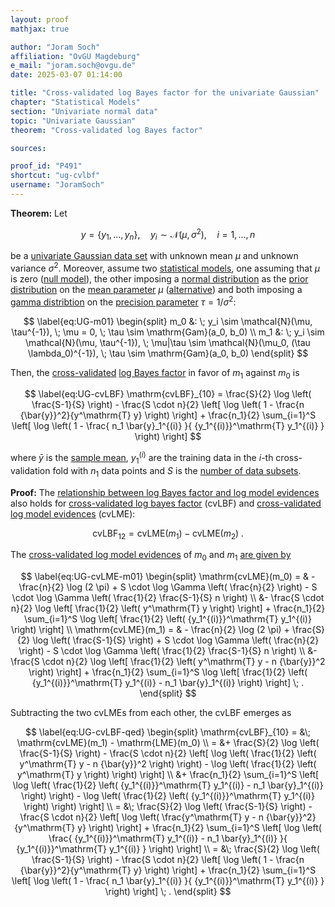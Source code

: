 ```yaml
---
layout: proof
mathjax: true

author: "Joram Soch"
affiliation: "OvGU Magdeburg"
e_mail: "joram.soch@ovgu.de"
date: 2025-03-07 01:14:00

title: "Cross-validated log Bayes factor for the univariate Gaussian"
chapter: "Statistical Models"
section: "Univariate normal data"
topic: "Univariate Gaussian"
theorem: "Cross-validated log Bayes factor"

sources:

proof_id: "P491"
shortcut: "ug-cvlbf"
username: "JoramSoch"
---
```



**Theorem:** Let

$$ \label{eq:UG}
y = \left\lbrace y_1, \ldots, y_n \right\rbrace, \quad y_i \sim \mathcal{N}(\mu, \sigma^2), \quad i = 1, \ldots, n
$$

be a [univariate Gaussian data set](/D/ug) with unknown mean $\mu$ and unknown variance $\sigma^2$. Moreover, assume two [statistical models](/D/fpm), one assuming that $\mu$ is zero ([null model](/D/h0)), the other imposing a [normal distribution](/P/ug-prior) as the [prior distribution](/D/prior) on the [mean parameter](/D/mean) $\mu$ ([alternative](/D/h1)) and both imposing a [gamma distribtion](/P/ug-prior) on the [precision parameter](/D/prec) $\tau = 1/\sigma^2$:

$$ \label{eq:UG-m01}
\begin{split}
m_0 &: \; y_i \sim \mathcal{N}(\mu, \tau^{-1}), \; \mu = 0, \; \tau \sim \mathrm{Gam}(a_0, b_0) \\
m_1 &: \; y_i \sim \mathcal{N}(\mu, \tau^{-1}), \; \mu|\tau \sim \mathcal{N}(\mu_0, (\tau \lambda_0)^{-1}), \; \tau \sim \mathrm{Gam}(a_0, b_0)
\end{split}
$$

Then, the [cross-validated](/D/cvlme) [log Bayes factor](/D/lbf) in favor of $m_1$ against $m_0$ is

$$ \label{eq:UG-cvLBF}
\mathrm{cvLBF}_{10} = \frac{S}{2} \log \left( \frac{S-1}{S} \right) - \frac{S \cdot n}{2} \left[ \log \left( 1 - \frac{n {\bar{y}}^2}{y^\mathrm{T} y} \right) \right] + \frac{n_1}{2} \sum_{i=1}^S \left[ \log \left( 1 - \frac{ n_1 \bar{y}_1^{(i)} }{ {y_1^{(i)}}^\mathrm{T} y_1^{(i)} } \right) \right]
$$

where $\bar{y}$ is the [sample mean](/D/mean-samp), $y_1^{(i)}$ are the training data in the $i$-th cross-validation fold with $n_1$ data points and $S$ is the [number of data subsets](/D/cvlme).


**Proof:** The [relationship between log Bayes factor and log model evidences](/P/lbf-lme) also holds for [cross-validated log bayes factor](/D/lbf) (cvLBF) and [cross-validated log model evidences](/D/cvlme) (cvLME):

$$ \label{eq:cvLBF-cvLME}
\mathrm{cvLBF}_{12} = \mathrm{cvLME}(m_1) - \mathrm{cvLME}(m_2) \; .
$$

The [cross-validated log model evidences](/D/cvlme) of $m_0$ and $m_1$ [are given by](/P/ug-cvlme)

$$ \label{eq:UG-cvLME-m01}
\begin{split}
  \mathrm{cvLME}(m_0)
= & - \frac{n}{2} \log (2 \pi) + S \cdot \log \Gamma \left( \frac{n}{2} \right) - S \cdot \log \Gamma \left( \frac{1}{2} \frac{S-1}{S} n \right) \\
  &- \frac{S \cdot n}{2} \log \left[ \frac{1}{2} \left( y^\mathrm{T} y \right) \right] + \frac{n_1}{2} \sum_{i=1}^S \log \left[ \frac{1}{2} \left( {y_1^{(i)}}^\mathrm{T} y_1^{(i)} \right) \right] \\
  \mathrm{cvLME}(m_1)
= & - \frac{n}{2} \log (2 \pi) + \frac{S}{2} \log \left( \frac{S-1}{S} \right) + S \cdot \log \Gamma \left( \frac{n}{2} \right) - S \cdot \log \Gamma \left( \frac{1}{2} \frac{S-1}{S} n \right) \\
  &- \frac{S \cdot n}{2} \log \left[ \frac{1}{2} \left( y^\mathrm{T} y - n {\bar{y}}^2 \right) \right] + \frac{n_1}{2} \sum_{i=1}^S \log \left[ \frac{1}{2} \left( {y_1^{(i)}}^\mathrm{T} y_1^{(i)} - n_1 \bar{y}_1^{(i)} \right) \right] \; .
\end{split}
$$

Subtracting the two cvLMEs from each other, the cvLBF emerges as

$$ \label{eq:UG-cvLBF-qed}
\begin{split}
  \mathrm{cvLBF}_{10}
= &\; \mathrm{cvLME}(m_1) - \mathrm{LME}(m_0) \\
= &+  \frac{S}{2} \log \left( \frac{S-1}{S} \right) - \frac{S \cdot n}{2} \left[ \log \left( \frac{1}{2} \left( y^\mathrm{T} y - n {\bar{y}}^2 \right) \right) - \log \left( \frac{1}{2} \left( y^\mathrm{T} y \right) \right) \right] \\
  &+  \frac{n_1}{2} \sum_{i=1}^S \left[ \log \left( \frac{1}{2} \left( {y_1^{(i)}}^\mathrm{T} y_1^{(i)} - n_1 \bar{y}_1^{(i)} \right) \right) - \log \left( \frac{1}{2} \left( {y_1^{(i)}}^\mathrm{T} y_1^{(i)} \right) \right) \right] \\
= &\; \frac{S}{2} \log \left( \frac{S-1}{S} \right) - \frac{S \cdot n}{2} \left[ \log \left( \frac{y^\mathrm{T} y - n {\bar{y}}^2}{y^\mathrm{T} y} \right) \right] + \frac{n_1}{2} \sum_{i=1}^S \left[ \log \left( \frac{ {y_1^{(i)}}^\mathrm{T} y_1^{(i)} - n_1 \bar{y}_1^{(i)} }{ {y_1^{(i)}}^\mathrm{T} y_1^{(i)} } \right) \right] \\
= &\; \frac{S}{2} \log \left( \frac{S-1}{S} \right) - \frac{S \cdot n}{2} \left[ \log \left( 1 - \frac{n {\bar{y}}^2}{y^\mathrm{T} y} \right) \right] + \frac{n_1}{2} \sum_{i=1}^S \left[ \log \left( 1 - \frac{ n_1 \bar{y}_1^{(i)} }{ {y_1^{(i)}}^\mathrm{T} y_1^{(i)} } \right) \right] \; .
\end{split}
$$